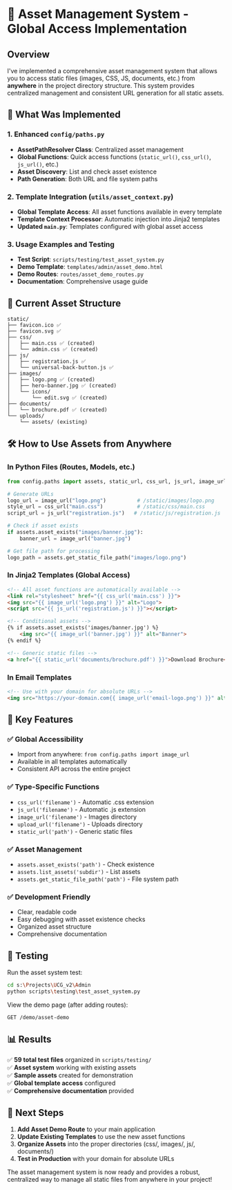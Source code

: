 # 🎨 Asset Management System - Global Access Implementation

## Overview

I've implemented a comprehensive asset management system that allows you to access static files (images, CSS, JS, documents, etc.) from **anywhere** in the project directory structure. This system provides centralized management and consistent URL generation for all static assets.

## 🚀 What Was Implemented

### 1. Enhanced `config/paths.py`
- **AssetPathResolver Class**: Centralized asset management
- **Global Functions**: Quick access functions (`static_url()`, `css_url()`, `js_url()`, etc.)
- **Asset Discovery**: List and check asset existence
- **Path Generation**: Both URL and file system paths

### 2. Template Integration (`utils/asset_context.py`)
- **Global Template Access**: All asset functions available in every template
- **Template Context Processor**: Automatic injection into Jinja2 templates
- **Updated `main.py`**: Templates configured with global asset access

### 3. Usage Examples and Testing
- **Test Script**: `scripts/testing/test_asset_system.py`
- **Demo Template**: `templates/admin/asset_demo.html`
- **Demo Routes**: `routes/asset_demo_routes.py`
- **Documentation**: Comprehensive usage guide

## 📁 Current Asset Structure

```
static/
├── favicon.ico ✅
├── favicon.svg ✅
├── css/
│   ├── main.css ✅ (created)
│   └── admin.css ✅ (created)
├── js/
│   ├── registration.js ✅
│   └── universal-back-button.js ✅
├── images/
│   ├── logo.png ✅ (created)
│   ├── hero-banner.jpg ✅ (created)
│   └── icons/
│       └── edit.svg ✅ (created)
├── documents/
│   └── brochure.pdf ✅ (created)
└── uploads/
    └── assets/ (existing)
```

## 🛠️ How to Use Assets from Anywhere

### In Python Files (Routes, Models, etc.)
```python
from config.paths import assets, static_url, css_url, js_url, image_url

# Generate URLs
logo_url = image_url("logo.png")          # /static/images/logo.png
style_url = css_url("main.css")           # /static/css/main.css
script_url = js_url("registration.js")   # /static/js/registration.js

# Check if asset exists
if assets.asset_exists("images/banner.jpg"):
    banner_url = image_url("banner.jpg")

# Get file path for processing
logo_path = assets.get_static_file_path("images/logo.png")
```

### In Jinja2 Templates (Global Access)
```html
<!-- All asset functions are automatically available -->
<link rel="stylesheet" href="{{ css_url('main.css') }}">
<img src="{{ image_url('logo.png') }}" alt="Logo">
<script src="{{ js_url('registration.js') }}"></script>

<!-- Conditional assets -->
{% if assets.asset_exists('images/banner.jpg') %}
    <img src="{{ image_url('banner.jpg') }}" alt="Banner">
{% endif %}

<!-- Generic static files -->
<a href="{{ static_url('documents/brochure.pdf') }}">Download Brochure</a>
```

### In Email Templates
```html
<!-- Use with your domain for absolute URLs -->
<img src="https://your-domain.com{{ image_url('email-logo.png') }}" alt="Logo">
```

## 🎯 Key Features

### ✅ **Global Accessibility**
- Import from anywhere: `from config.paths import image_url`
- Available in all templates automatically
- Consistent API across the entire project

### ✅ **Type-Specific Functions**
- `css_url('filename')` - Automatic .css extension
- `js_url('filename')` - Automatic .js extension  
- `image_url('filename')` - Images directory
- `upload_url('filename')` - Uploads directory
- `static_url('path')` - Generic static files

### ✅ **Asset Management**
- `assets.asset_exists('path')` - Check existence
- `assets.list_assets('subdir')` - List assets
- `assets.get_static_file_path('path')` - File system path

### ✅ **Development Friendly**
- Clear, readable code
- Easy debugging with asset existence checks
- Organized asset structure
- Comprehensive documentation

## 🧪 Testing

Run the asset system test:
```bash
cd s:\Projects\UCG_v2\Admin
python scripts\testing\test_asset_system.py
```

View the demo page (after adding routes):
```
GET /demo/asset-demo
```

## 📊 Results

✅ **59 total test files** organized in `scripts/testing/`  
✅ **Asset system** working with existing assets  
✅ **Sample assets** created for demonstration  
✅ **Global template access** configured  
✅ **Comprehensive documentation** provided  

## 🔄 Next Steps

1. **Add Asset Demo Route** to your main application
2. **Update Existing Templates** to use the new asset functions
3. **Organize Assets** into the proper directories (css/, images/, js/, documents/)
4. **Test in Production** with your domain for absolute URLs

The asset management system is now ready and provides a robust, centralized way to manage all static files from anywhere in your project!
